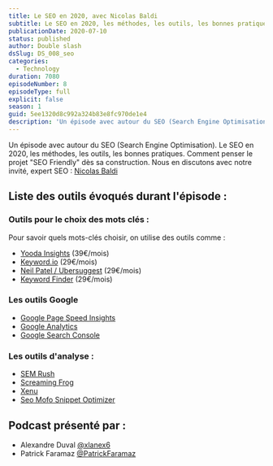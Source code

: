 ```yaml
---
title: Le SEO en 2020, avec Nicolas Baldi
subtitle: Le SEO en 2020, les méthodes, les outils, les bonnes pratiques. Comment penser le projet "SEO Friendly" dès sa construction.
publicationDate: 2020-07-10
status: published
author: Double slash
dsSlug: DS_008_seo
categories:
  - Technology
duration: 7080
episodeNumber: 8
episodeType: full
explicit: false
season: 1
guid: 5ee1320d8c992a324b83e8fc970de1e4
description: 'Un épisode avec autour du SEO (Search Engine Optimisation). Le SEO en 2020, les méthodes, les outils, les bonnes pratiques. Comment penser le projet "SEO Friendly" dès sa construction. Nous en discutons avec notre invité, expert SEO : Nicolas Baldi Liste des outils évoqués durant l''épisode : Outils pour le choix des mots clés : Pour savoir quels mots-clés choisir, on utilise des outils comme : Yooda Insights (39€/mois) Keyword.io (29€/mois) Neil Patel / Ubersuggest (29€/mois) Keyword Finder (29€/mois) Les outils Google Google Page Speed Insights Google Analytics Google Search Console Les outils d''analyse : SEM Rush Screaming Frog Xenu Seo Mofo Snippet Optimizer Podcast présenté par : Alexandre Duval @xlanex6 Patrick Faramaz @PatrickFaramaz'
---
```


Un épisode avec autour du SEO (Search Engine Optimisation).
Le SEO en 2020, les méthodes, les outils, les bonnes pratiques. Comment penser le projet "SEO Friendly" dès sa construction.
Nous en discutons avec notre invité, expert SEO : [Nicolas Baldi](https://www.linkedin.com/in/nicolasbaldi/)

## Liste des outils évoqués durant l'épisode :

### Outils pour le choix des mots clés :

Pour savoir quels mots-clés choisir, on utilise des outils comme :

- [Yooda Insights](https://insight.yooda.com/) (39€/mois)
- [Keyword.io](https://www.keyword.io/) (29€/mois)
- [Neil Patel / Ubersuggest](https://neilpatel.com/fr/ubersuggest/) (29€/mois)
- [Keyword Finder](https://kwfinder.com/) (29€/mois)

### Les outils Google

- [Google Page Speed Insights](https://developers.google.com/speed/pagespeed/insights/?hl=fr)
- [Google Analytics](https://analytics.google.com/analytics/web/)
- [Google Search Console](https://search.google.com/search-console/about)

### Les outils d'analyse :

- [SEM Rush](https://fr.semrush.com/)
- [Screaming Frog](https://www.screamingfrog.co.uk/seo-spider/)
- [Xenu](http://home.snafu.de/tilman/xenulink.html)
- [Seo Mofo Snippet Optimizer](https://seomofo.com/snippet-optimizer.html)

## Podcast présenté par :

- Alexandre Duval [@xlanex6](https://twitter.com/xlanex6)
- Patrick Faramaz [@PatrickFaramaz](https://twitter.com/PatrickFaramaz)

